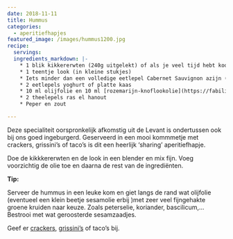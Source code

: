 ```yaml
---
date: 2018-11-11
title: Hummus
categories:
  - aperitiefhapjes
featured_image: /images/hummus1200.jpg
recipe:
  servings: 
  ingredients_markdown: |-
    * 1 blik kikkererwten (240g uitgelekt) of als je veel tijd hebt kook dan zelf de geweekte kikkererwten.
    * 1 teentje look (in kleine stukjes)
    * Iets minder dan een volledige eetlepel Cabernet Sauvignon azijn ( Forum)
    * 2 eetlepels yoghurt of platte kaas
    * 10 ml olijfolie en 10 ml [rozemarijn-knoflookolie](https://fabilicious.be/recipes/hartigdivers/2018/09/28/rozemarijnolie/) (of 20 ml olijfolie)
    * 2 theelepels ras el hanout
    * Peper en zout

---
```

Deze specialiteit oorspronkelijk afkomstig uit de Levant is ondertussen ook bij ons goed ingeburgerd.
Geserveerd in een mooi kommmetje met crackers, grissini’s of taco’s is dit een heerlijk ‘sharing’ aperitiefhapje.

<!--more-->

Doe de kikkkererwten en de look in een blender en mix fijn. Voeg voorzichtig de olie toe en daarna de rest van de ingrediënten.

<b>Tip: </b>

Serveer de hummus in een leuke kom en giet langs de rand wat olijfolie (eventueel een klein beetje sesamolie erbij )met zeer veel fijngehakte groene kruiden naar keuze. Zoals peterselie, koriander, bascilicum,…
Bestrooi met wat geroosterde sesamzaadjes.

Geef er [crackers](https://fabilicious.be/recipes/aperitiefhapjes/2018/12/05/Deense_crackers/), [grissini’s](https://fabilicious.be/recipes/aperitiefhapjes/2018/11/13/grissini_met_of_zonder_parmezaanse_kaas/) of taco’s bij.
